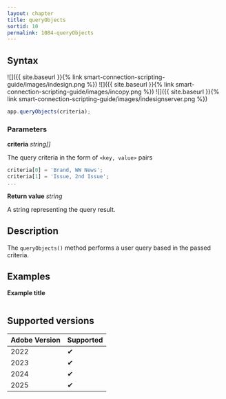 ```yaml
---
layout: chapter
title: queryObjects
sortid: 10
permalink: 1084-queryObjects
---
```


## Syntax

![]({{ site.baseurl }}{% link smart-connection-scripting-guide/images/indesign.png %}) ![]({{ site.baseurl }}{% link smart-connection-scripting-guide/images/incopy.png %}) ![]({{ site.baseurl }}{% link smart-connection-scripting-guide/images/indesignserver.png %})

```javascript
app.queryObjects(criteria);
```

### Parameters

**criteria** _string[]_

The query criteria in the form of `<key, value>` pairs

```javascript
criteria[0] = 'Brand, WW News';
criteria[1] = 'Issue, 2nd Issue';
...
```

**Return value** _string_

A string representing the query result.

## Description

The `queryObjects()` method performs a user query based in the passed criteria.

## Examples

**Example title**

```javascript

```

## Supported versions

| Adobe Version | Supported |
| ------------- | --------- |
| 2022          | ✔         |
| 2023          | ✔         |
| 2024          | ✔         |
| 2025          | ✔         |
